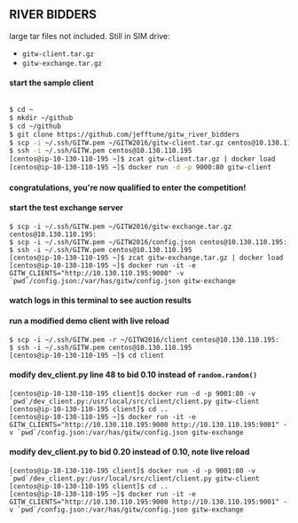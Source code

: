 
## RIVER BIDDERS

large tar files not included. Still in SIM drive:
 * `gitw-client.tar.gz`
 * `gitw-exchange.tar.gz`

#### start the sample client
```bash

$ cd ~
$ mkdir ~/github
$ cd ~/github
$ git clone https://github.com/jefftune/gitw_river_bidders
$ scp -i ~/.ssh/GITW.pem ~/GITW2016/gitw-client.tar.gz centos@10.130.110.195:
$ ssh -i ~/.ssh/GITW.pem centos@10.130.110.195
[centos@ip-10-130-110-195 ~]$ zcat gitw-client.tar.gz | docker load
[centos@ip-10-130-110-195 ~]$ docker run -d -p 9000:80 gitw-client
```
#### congratulations, you're now qualified to enter the competition!
 
#### start the test exchange server
```
$ scp -i ~/.ssh/GITW.pem ~/GITW2016/gitw-exchange.tar.gz centos@10.130.110.195:
$ scp -i ~/.ssh/GITW.pem ~/GITW2016/config.json centos@10.130.110.195:
$ ssh -i ~/.ssh/GITW.pem centos@10.130.110.195
[centos@ip-10-130-110-195 ~]$ zcat gitw-exchange.tar.gz | docker load
[centos@ip-10-130-110-195 ~]$ docker run -it -e GITW_CLIENTS="http://10.130.110.195:9000" -v `pwd`/config.json:/var/has/gitw/config.json gitw-exchange
```
#### watch logs in this terminal to see auction results
 
#### run a modified demo client with live reload
```
$ scp -i ~/.ssh/GITW.pem -r ~/GITW2016/client centos@10.130.110.195:
$ ssh -i ~/.ssh/GITW.pem centos@10.130.110.195
[centos@ip-10-130-110-195 ~]$ cd client
```

#### modify dev_client.py line 48 to bid 0.10 instead of `random.random()`
```
[centos@ip-10-130-110-195 client]$ docker run -d -p 9001:80 -v `pwd`/dev_client.py:/usr/local/src/client/client.py gitw-client
[centos@ip-10-130-110-195 client]$ cd ..
[centos@ip-10-130-110-195 ~]$ docker run -it -e GITW_CLIENTS="http://10.130.110.195:9000 http://10.130.110.195:9001" -v `pwd`/config.json:/var/has/gitw/config.json gitw-exchange
```

#### modify dev_client.py to bid 0.20 instead of 0.10, note live reload
```
[centos@ip-10-130-110-195 client]$ docker run -d -p 9001:80 -v `pwd`/dev_client.py:/usr/local/src/client/client.py gitw-client
[centos@ip-10-130-110-195 client]$ cd ..
[centos@ip-10-130-110-195 ~]$ docker run -it -e GITW_CLIENTS="http://10.130.110.195:9000 http://10.130.110.195:9001" -v `pwd`/config.json:/var/has/gitw/config.json gitw-exchange
```
